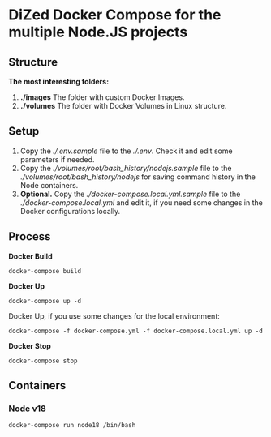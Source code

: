 # DiZed Docker Compose for the multiple Node.JS projects

## Structure

**The most interesting folders:**

1. **./images** The folder with custom Docker Images.
2. **./volumes** The folder with Docker Volumes in Linux structure.

## Setup

1. Copy the *./.env.sample* file to the *./.env*. Check it and edit some parameters if needed.
2. Copy the *./volumes/root/bash_history/nodejs.sample* file to the *./volumes/root/bash_history/nodejs* for saving command history in the Node containers.
3. **Optional.** Copy the *./docker-compose.local.yml.sample* file to the *./docker-compose.local.yml* and edit it, if you need some changes in the Docker configurations locally.

## Process

**Docker Build**
```code
docker-compose build
```

**Docker Up**
```code
docker-compose up -d
```

Docker Up, if you use some changes for the local environment:

```code
docker-compose -f docker-compose.yml -f docker-compose.local.yml up -d
```

**Docker Stop**
```code
docker-compose stop
```

## Containers

### Node v18

```code
docker-compose run node18 /bin/bash
```